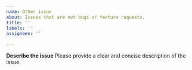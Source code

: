 ```yaml
---
name: Other issue
about: Issues that are not bugs or feature requests.
title: ''
labels: ''
assignees: ''

---
```


**Describe the issue**
Please provide a clear and concise description of the issue.
